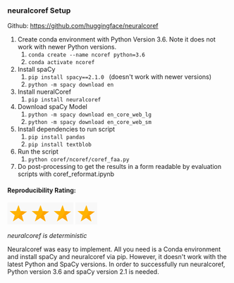### neuralcoref Setup

Github: https://github.com/huggingface/neuralcoref

1. Create conda environment with Python Version 3.6. Note it does not work with newer Python versions.
    1. `conda create --name ncoref python=3.6`
    2. `conda activate ncoref`
2. Install spaCy
    1. `pip install spacy==2.1.0 ` (doesn't work with newer versions)
    2. `python -m spacy download en`
3. Install nueralCoref
    1. `pip install neuralcoref` 
4. Download spaCy Model
    1. `python -m spacy download en_core_web_lg`
    2. `python -m spacy download en_core_web_sm` 
5. Install dependencies to run script
    1. `pip install pandas`
    2. `pip install textblob`
6. Run the script
    1. `python coref/ncoref/coref_faa.py`
7. Do post-processing to get the results in a form readable by evaluation scripts with coref_reformat.ipynb

#### Reproducibility Rating:

<img src="../../figs/star_clip.jpg" alt="Star" width="50" height="50"><img src="../../figs/star_clip.jpg" alt="Star" width="50" height="50"><img src="../../figs/star_clip.jpg" alt="Star" width="50" height="50"> <img src="../../figs/star_clip.jpg" alt="Star" width="50" height="50">

*neuralcoref is deterministic*

Neuralcoref was easy to implement. All you need is a Conda environment and install spaCy and neuralcoref via pip. However, it doesn't work with the latest Python and SpaCy versions. In order to successfully run neuralcoref, Python version 3.6 and spaCy version 2.1 is needed.
